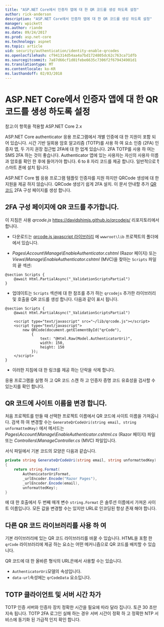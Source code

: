 ```yaml
---
title: "ASP.NET Core에서 인증자 앱에 대 한 QR 코드를 생성 하도록 설정"
author: rick-anderson
description: "ASP.NET Core에서 인증자 앱에 대 한 QR 코드를 생성 하도록 설정"
manager: wpickett
ms.author: riande
ms.date: 09/24/2017
ms.prod: asp.net-core
ms.technology: aspnet
ms.topic: article
uid: security/authentication/identity-enable-qrcodes
ms.openlocfilehash: cf941314d54aa4a7bd1724805dc62c763ca71dfb
ms.sourcegitcommit: 7a87d66cf1d01febe6635c7306f2f679434901d1
ms.translationtype: MT
ms.contentlocale: ko-KR
ms.lasthandoff: 02/03/2018
---
```

# <a name="enabling-qr-code-generation-for-authenticator-apps-in-aspnet-core"></a>ASP.NET Core에서 인증자 앱에 대 한 QR 코드를 생성 하도록 설정

참고:이 항목을 적용할 ASP.NET Core 2.x

ASP.NET Core authenticator 응용 프로그램에서 개별 인증에 대 한 지원이 포함 되어 있습니다. 시간 기반 일회용 암호 알고리즘 (TOTP)를 사용 하 여 요소 인증 (2FA) 인증자 앱, 두 가지 권장 접근법 2FA에 대 한 업계 있습니다. 2FA TOTP를 사용 하 여는 SMS 2FA 하는 것이 좋습니다. Authenticator 앱에 있는 사용자는 자신의 사용자 이름과 암호를 확인 한 후에 들어가야 합니다. 6 to 8 자리 코드를 제공 합니다. 일반적으로 ऍ 스마트 폰에 설치 됩니다.

ASP.NET Core 웹 응용 프로그램 템플릿 인증자를 지원 하지만 QRCode 생성에 대 한 지원을 제공 하지 않습니다. QRCode 생성기 쉽게 2FA 설치. 이 문서 안내할 추가 [QR 코드](https://wikipedia.org/wiki/QR_code) 2FA 구성 페이지를 생성 합니다.

## <a name="adding-qr-codes-to-the-2fa-configuration-page"></a>2FA 구성 페이지에 QR 코드를 추가합니다.

이 지침은 사용 *qrcode.js* https://davidshimjs.github.io/qrcodejs/ 리포지토리에서 합니다.

* 다운로드는 [qrcode.js javascript 라이브러리](https://davidshimjs.github.io/qrcodejs/) 에 `wwwroot\lib` 프로젝트의 폴더에에서 있습니다.

* *Pages\Account\Manage\EnableAuthenticator.cshtml* (Razor 페이지) 또는 *Views\Manage\EnableAuthenticator.cshtml* (MVC)을 찾아는 `Scripts` 파일의 끝 섹션:

```cshtml
@section Scripts {
    @await Html.PartialAsync("_ValidationScriptsPartial")
}
```

* 업데이트는 `Scripts` 섹션에 대 한 참조를 추가 하는 `qrcodejs` 추가한 라이브러리 및 호출을 QR 코드를 생성 합니다. 다음과 같이 표시 됩니다.

```cshtml
@section Scripts {
    @await Html.PartialAsync("_ValidationScriptsPartial")

    <script type="text/javascript" src="~/lib/qrcode.js"></script>
    <script type="text/javascript">
        new QRCode(document.getElementById("qrCode"),
            {
                text: "@Html.Raw(Model.AuthenticatorUri)",
                width: 150,
                height: 150
            });
    </script>
}
```

* 이러한 지침에 대 한 링크를 제공 하는 단락을 삭제 합니다.

응용 프로그램을 실행 하 고 QR 코드 스캔 하 고 인증자 증명 코드 유효성을 검사할 수 있는지를 확인 합니다.

## <a name="change-the-site-name-in-the-qr-code"></a>QR 코드에 사이트 이름을 변경 합니다.

처음 프로젝트를 만들 때 선택한 프로젝트 이름에서 QR 코드에 사이트 이름을 가져옵니다. 검색 하 여 변경할 수는 `GenerateQrCodeUri(string email, string unformattedKey)` 에서 메서드는 *Pages\Account\Manage\EnableAuthenticator.cshtml.cs* (Razor 페이지) 파일 또는 *Controllers\ManageController.cs* (MVC) 파일입니다. 

서식 파일에서 기본 코드의 모양은 다음과 같습니다.

```c#
private string GenerateQrCodeUri(string email, string unformattedKey)
{
    return string.Format(
        AuthenicatorUriFormat,
        _urlEncoder.Encode("Razor Pages"),
        _urlEncoder.Encode(email),
        unformattedKey);
}
```

에 대 한 호출에서 두 번째 매개 변수 `string.Format` 은 솔루션 이름에서 가져온 사이트 이름입니다. 모든 값을 변경할 수는 있지만 URL로 인코딩된 항상 존재 해야 합니다.

## <a name="using-a-different-qr-code-library"></a>다른 QR 코드 라이브러리를 사용 하 여

기본 라이브러리에 있는 QR 코드 라이브러리를 바꿀 수 있습니다. HTML을 포함 한 `qrCode` 라이브러리에 제공 하는 요소는 어떤 메커니즘으로 QR 코드를 배치할 수 있습니다.

QR 코드에 대 한 올바른 형식의 URL은에서 사용할 수는 있습니다.

* `AuthenticatorUri`모델의 속성입니다.
* `data-url`속성에는 `qrCodeData` 요소입니다. 

## <a name="totp-client-and-server-time-skew"></a>TOTP 클라이언트 및 서버 시간 차가

TOTP 인증 서버와 인증자 장치 정확한 시간을 필요에 따라 달라 집니다. 토큰 30 초만 지속 됩니다. TOTP 2FA 로그인 실패 하는 경우 서버 시간이 정확 하 고 정확한 NTP 서비스에 동기화 된 가급적 인지 확인 합니다.
